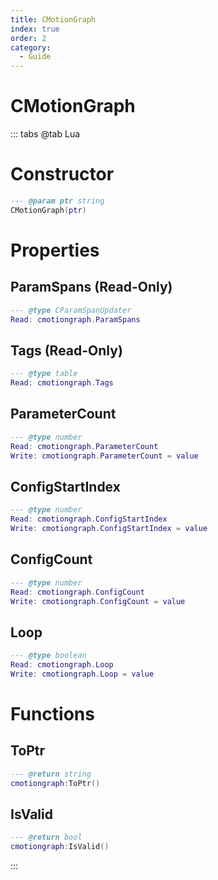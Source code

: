 ```yaml
---
title: CMotionGraph
index: true
order: 2
category:
  - Guide
---
```


# CMotionGraph

::: tabs
@tab Lua
# Constructor
```lua
--- @param ptr string
CMotionGraph(ptr)
```
# Properties
## ParamSpans (Read-Only)
```lua
--- @type CParamSpanUpdater
Read: cmotiongraph.ParamSpans
```
## Tags (Read-Only)
```lua
--- @type table
Read: cmotiongraph.Tags
```
## ParameterCount 
```lua
--- @type number
Read: cmotiongraph.ParameterCount
Write: cmotiongraph.ParameterCount = value
```
## ConfigStartIndex 
```lua
--- @type number
Read: cmotiongraph.ConfigStartIndex
Write: cmotiongraph.ConfigStartIndex = value
```
## ConfigCount 
```lua
--- @type number
Read: cmotiongraph.ConfigCount
Write: cmotiongraph.ConfigCount = value
```
## Loop 
```lua
--- @type boolean
Read: cmotiongraph.Loop
Write: cmotiongraph.Loop = value
```
# Functions
## ToPtr
```lua
--- @return string
cmotiongraph:ToPtr()
```
## IsValid
```lua
--- @return bool
cmotiongraph:IsValid()
```

:::